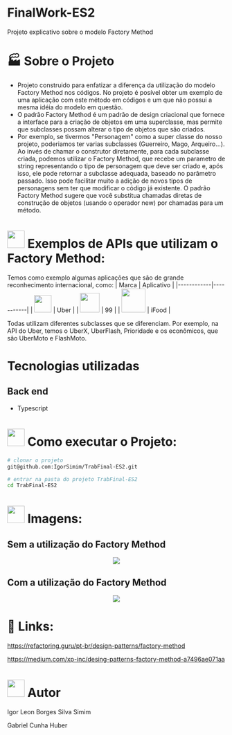 # FinalWork-ES2
Projeto explicativo sobre o modelo Factory Method


# 🏭 Sobre o Projeto
- Projeto construido para enfatizar a diferença da utilização do modelo Factory Method nos códigos. No projeto é posível obter um exemplo de uma aplicação com este método em códigos e um que não possui a mesma idéia do modelo em questão.
- O padrão Factory Method é um padrão de design criacional que fornece a interface para a criação de objetos em uma superclasse, mas permite que subclasses possam alterar o tipo de objetos que são criados.
- Por exemplo, se tivermos "Personagem" como a super classe do nosso projeto,  poderiamos ter varias subclasses (Guerreiro, Mago, Arqueiro...). Ao invés de chamar o construtor diretamente, para cada subclasse criada, podemos utilizar o Factory Method, que recebe um parametro de string representando o tipo de personagem que deve ser criado e, após isso, ele  pode retornar a subclasse adequada, baseado no parâmetro passado. Isso pode facilitar muito a adição de novos tipos de personagens sem ter que modificar o código já existente. O padrão Factory Method sugere que você substitua chamadas diretas de construção de objetos (usando o operador new) por chamadas para um método.
  
# <img src="https://github.com/IgorSimim/FinalWork-ES2/assets/120426953/fe64751b-873e-4ba0-969b-accc48a1339f" width="40" /> Exemplos de APIs que utilizam o Factory Method:
Temos como exemplo algumas aplicações que são de grande reconhecimento internacional, como:
| Marca | Aplicativo |
|------------|-----------|
| <img src="https://github.com/IgorSimim/FinalWork-ES2/assets/120426953/4eb4b137-fffe-456a-b1c1-7177df4f67be" width="40" /> | Uber |
| <img src="https://github.com/IgorSimim/FinalWork-ES2/assets/120426953/18a752fc-a08a-4163-be57-73b593ec734f" width="45" /> | 99 |
| <img src="https://github.com/IgorSimim/FinalWork-ES2/assets/120426953/b0cf6551-8140-4aca-882b-982769b1205b" width="55" /> | iFood |

Todas utilizam diferentes subclasses que se diferenciam. Por exemplo, na API do Uber, temos o UberX, UberFlash, Prioridade e os econômicos, que são UberMoto e FlashMoto.

# Tecnologias utilizadas
## Back end
- Typescript

# <img src="https://github.com/IgorSimim/FinalWork-ES2/assets/120426953/571dfa0a-f8a2-4444-90a0-0ea9ffda1811" width="40" /> Como executar o Projeto:
```bash
# clonar o projeto
git@github.com:IgorSimim/TrabFinal-ES2.git

# entrar na pasta do projeto TrabFinal-ES2
cd TrabFinal-ES2                                                                                                      
```
# <img src="https://github.com/IgorSimim/FinalWork-ES2/assets/120426953/aec2925c-247b-4c7e-b6ec-68ac34800b8e" width="40" /> Imagens:
## Sem a utilização do Factory Method
<div align="center">
<img src="https://github.com/IgorSimim/FinalWork-ES2/assets/120426953/a3399435-f7bf-4076-99f4-008bf0b1ebd9.png"/>
</div> 

## Com a utilização do Factory Method
<div align="center">
<img src="https://github.com/IgorSimim/FinalWork-ES2/assets/120426953/c144cc99-62db-4474-9b6c-032126f1da66.png"/>
</div>

# 🔗 Links:
https://refactoring.guru/pt-br/design-patterns/factory-method

https://medium.com/xp-inc/desing-patterns-factory-method-a7496ae071aa

# <img src="https://github.com/IgorSimim/FinalWork-ES2/assets/120426953/b485ed8e-906f-4353-955f-24636af50563" width="40" /> Autor
Igor Leon Borges Silva Simim

Gabriel Cunha Huber

